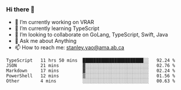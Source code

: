 ### Hi there 👋

- 🔭 I’m currently working on VRAR
- 🌱 I’m currently learning TypeScript
- 👯 I’m looking to collaborate on GoLang, TypeScript, Swift, Java
- 💬 Ask me about Anything
- 📫 How to reach me: stanley.yao@ama.ab.ca


<!--START_SECTION:waka-->
```text
TypeScript   11 hrs 50 mins  ███████████████████████░░   92.24 % 
JSON         21 mins         ▓░░░░░░░░░░░░░░░░░░░░░░░░   02.76 % 
Markdown     17 mins         ▓░░░░░░░░░░░░░░░░░░░░░░░░   02.24 % 
PowerShell   12 mins         ▒░░░░░░░░░░░░░░░░░░░░░░░░   01.56 % 
Other        4 mins          ░░░░░░░░░░░░░░░░░░░░░░░░░   00.63 % 
```
<!--END_SECTION:waka-->
